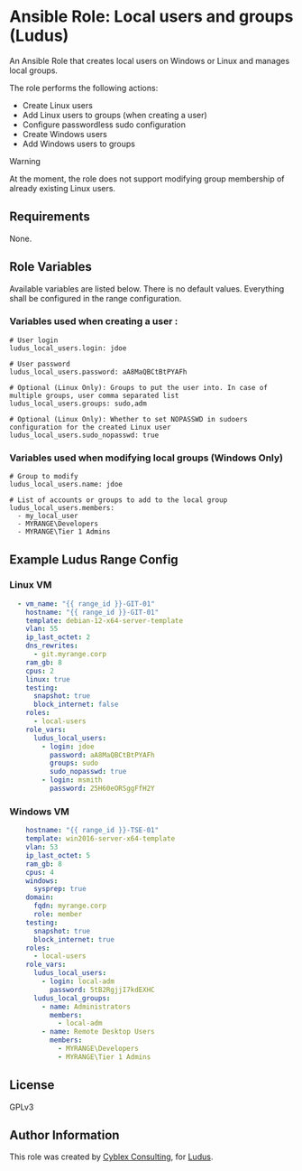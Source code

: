# Ansible Role: Local users and groups (Ludus)

An Ansible Role that creates local users on Windows or Linux and manages local groups.

The role performs the following actions:
- Create Linux users
- Add Linux users to groups (when creating a user)
- Configure passwordless sudo configuration
- Create Windows users
- Add Windows users to groups

> [!WARNING]
> At the moment, the role does not support modifying group membership of already existing Linux users.

## Requirements

None.

## Role Variables

Available variables are listed below. There is no default values. Everything shall be configured in the range configuration.

### Variables used when creating a user :

    # User login
    ludus_local_users.login: jdoe

    # User password
    ludus_local_users.password: aA8MaQBCtBtPYAFh

    # Optional (Linux Only): Groups to put the user into. In case of multiple groups, user comma separated list
    ludus_local_users.groups: sudo,adm

    # Optional (Linux Only): Whether to set NOPASSWD in sudoers configuration for the created Linux user
    ludus_local_users.sudo_nopasswd: true

### Variables used when modifying local groups (Windows Only)

    # Group to modify
    ludus_local_users.name: jdoe

    # List of accounts or groups to add to the local group
    ludus_local_users.members: 
      - my_local_user
      - MYRANGE\Developers
      - MYRANGE\Tier 1 Admins

## Example Ludus Range Config

### Linux VM

```yaml
  - vm_name: "{{ range_id }}-GIT-01"
    hostname: "{{ range_id }}-GIT-01"
    template: debian-12-x64-server-template
    vlan: 55
    ip_last_octet: 2
    dns_rewrites: 
      - git.myrange.corp
    ram_gb: 8
    cpus: 2
    linux: true
    testing:
      snapshot: true
      block_internet: false
    roles:
      - local-users
    role_vars:
      ludus_local_users:
        - login: jdoe
          password: aA8MaQBCtBtPYAFh
          groups: sudo
          sudo_nopasswd: true
        - login: msmith
          password: 25H60eORSggFfH2Y
```

### Windows VM

```yaml
    hostname: "{{ range_id }}-TSE-01"
    template: win2016-server-x64-template
    vlan: 53
    ip_last_octet: 5
    ram_gb: 8
    cpus: 4
    windows:
      sysprep: true
    domain:
      fqdn: myrange.corp
      role: member
    testing:
      snapshot: true
      block_internet: true
    roles:
      - local-users
    role_vars:
      ludus_local_users:
        - login: local-adm
          password: 5tB2RgjjI7kdEXHC
      ludus_local_groups:
        - name: Administrators
          members:
            - local-adm
        - name: Remote Desktop Users
          members:
            - MYRANGE\Developers
            - MYRANGE\Tier 1 Admins
```

## License

GPLv3

## Author Information

This role was created by [Cyblex Consulting](https://github.com/Cyblex-Consulting), for [Ludus](https://ludus.cloud/).